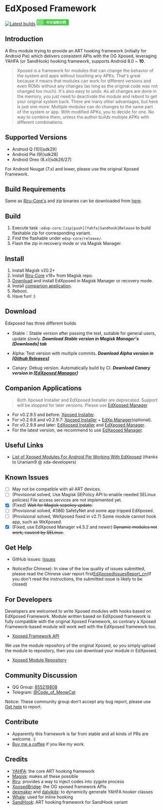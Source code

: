 # EdXposed Framework

[![Latest builds](https://ci.appveyor.com/api/projects/status/qu3vj1d64nqia1b8/branch/master?svg=true)](https://ci.appveyor.com/project/ElderDrivers/edxposed/branch/master) [![中文说明文档](art/README_CN.png)](README_CN.md)

## Introduction 

A Riru module trying to provide an ART hooking framework (initially for Android Pie) which delivers consistent APIs with the OG Xposed, leveraging YAHFA (or SandHook) hooking framework, supports Android 8.0 ~ **10**.

> Xposed is a framework for modules that can change the behavior of the system and apps without touching any APKs. That's great because it means that modules can work for different versions and even ROMs without any changes (as long as the original code was not changed too much). It's also easy to undo. As all changes are done in the memory, you just need to deactivate the module and reboot to get your original system back. There are many other advantages, but here is just one more: Multiple modules can do changes to the same part of the system or app. With modified APKs, you to decide for one. No way to combine them, unless the author builds multiple APKs with different combinations.

## Supported Versions

- Android Q (10)[sdk29]
- Android Pie (9)[sdk28]
- Android Oreo (8.x)[sdk26/27]

For Android Nougat (7.x) and lower, please use the original Xposed Framework.

## Build Requirements

Same as [Riru-Core's](https://github.com/RikkaApps/Riru/blob/master/README.md#build-requirements)
and zip binaries can be downloaded from [here](http://gnuwin32.sourceforge.net/packages/zip.htm).

## Build

1. Execute task `:edxp-core:[zip|push][Yahfa|Sandhook]Release` to build flashable zip for corresponding variant.
2. Find the flashable under `edxp-core/release/`.
3. Flash the zip in recovery mode or via Magisk Manager.

## Install

1. Install Magisk v20.2+
2. Install [Riru-Core](https://github.com/RikkaApps/Riru/releases) v19+ from Magisk repo.
3. [Download](#download) and install EdXposed in Magisk Manager or recovery mode.
4. Install [companion application](#companion-applications).
4. Reboot.
5. Have fun! :)

## Download

Edxposed has three different builds

- Stable：Stable version after passing the test, suitable for general users, update slowly.
***Download Stable version in Magisk Manager's [Downloads] tab***

- Alpha: Test version with multiple commits.
***Download Alpha version in [[Github Releases](https://github.com/ElderDrivers/EdXposed/releases)]***

- Canary: Debug version. Automatically build by CI.
***Download Canary version in [[EdXposed Manager](https://github.com/ElderDrivers/EdXposedManager)]***

## Companion Applications

>  Both Xposed Installer and EdXposed Installer are deprecated. Support will be stopped for later versions. Please use [EdXposed Manager](https://github.com/ElderDrivers/EdXposedManager)

- For v0.2.9.5 and before: [Xposed Installer](https://github.com/DVDAndroid/XposedInstaller).
- For v0.2.9.6 and v0.2.9.7: [Xposed Installer](https://github.com/DVDAndroid/XposedInstaller) + [EdXp Manager](https://github.com/solohsu/EdXpManager)(optional).
- For v0.2.9.8 and later: [EdXposed Installer](https://github.com/solohsu/XposedInstaller) and [EdXposed Manager](https://github.com/ElderDrivers/EdXposedManager).
- For the latest version, we recommend to use [EdXposed Manager](https://github.com/ElderDrivers/EdXposedManager).

## Useful Links

- [List of Xposed Modules For Android Pie Working With EdXposed](https://forum.xda-developers.com/xposed/list-xposed-modules-android-pie-ed-t3892768) (thanks to Uraniam9 @ xda-developers)

## Known Issues

- [ ] May not be compatible with all ART devices.
- [ ] (Provisional solved, Use Magisk SEPolicy API to enable needed SELinux policies) File access services are not implemented yet.
- [x] (Fixed) ~~Wait for Magisk sepolicy update.~~
- [ ] (Provisional solved, #386) SafetyNet and some app tripped EdXposed.
- [ ] (Provisional solved, WeXposed fixed in v2.7) Some module cannot hook app, such as WeXposed.
- [x] (Fixed, use EdXposed Manager v4.5.2 and newer) ~~Dynamic modules not work, caused by SELinux.~~

## Get Help

- GitHub issues: [Issues](https://github.com/ElderDrivers/EdXposed/issues/)

- Notice(for Chinese): In view of the low quality of issues submitted, please read the Chinese user report first[EdXposedIssuesReport_cn](http://edxp.meowcat.org/assets/EdXposedIssuesReport_cn.txt)(If you don't read the instructions, the submitted issue is likely to be closed)

## For Developers 

Developers are welcomed to write Xposed modules with hooks based on EdXposed Framework. Module written based on EdXposed framework is fully compatible with the original Xposed Framework, so contrary a Xposed Framework-based module will work well with the EdXposed framework too. 

- [Xposed Framework API](https://api.xposed.info/)

We use the module repository of the original Xposed, so you simply upload the module to repository, then you can download your module in EdXposed.

- [Xposed Module Repository](https://repo.xposed.info/)

## Community Discussion

- QQ Group: [855219808](http://shang.qq.com/wpa/qunwpa?idkey=fae42a3dba9dc758caf63e971be2564e67bf7edd751a2ff1c750478b0ad1ca3f)
- Telegram: [@Code_of_MeowCat](http://t.me/Code_of_MeowCat)

Notice: These community group don't accept any bug report, please use [Get help](#get-help) to report.

## Contribute

- Apparently this framework is far from stable and all kinds of PRs are welcome. :)
- [Buy me a coffee](https://www.paypal.me/givin2u) if you like my work.

## Credits 

- [YAHFA](https://github.com/rk700/YAHFA): the core ART hooking framework
- [Magisk](https://github.com/topjohnwu/Magisk/): makes all these possible
- [Riru](https://github.com/RikkaApps/Riru): provides a way to inject codes into zygote process
- [XposedBridge](https://github.com/rovo89/XposedBridge): the OG xposed framework APIs
- [dexmaker](https://github.com/linkedin/dexmaker) and [dalvikdx](https://github.com/JakeWharton/dalvik-dx): to dynamiclly generate YAHFA hooker classes
- [Whale](https://github.com/asLody/whale): used for inline hooking
- [SandHook](https://github.com/ganyao114/SandHook/): ART hooking framework for SandHook variant

